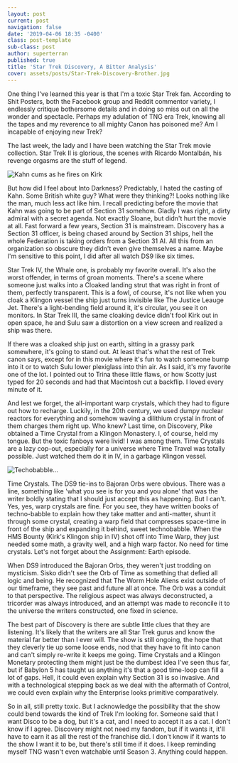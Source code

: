 ```yaml
---
layout: post
current: post
navigation: false
date: '2019-04-06 18:35 -0400'
class: post-template
sub-class: post
author: superterran
published: true
title: 'Star Trek Discovery, A Bitter Analysis'
cover: assets/posts/Star-Trek-Discovery-Brother.jpg
---
```


One thing I've learned this year is that I'm a toxic Star Trek fan. According to Shit Posters, both the Facebook group and Reddit commentor variety, I endlessly critique bothersome details and in doing so miss out on all the wonder and spectacle. Perhaps my adulation of TNG era Trek, knowing all the tapes and my reverence to all mighty Canon has poisoned me? Am I incapable of enjoying new Trek?

The last week, the lady and I have been watching the Star Trek movie collection. Star Trek II is glorious, the scenes with Ricardo Montalbán, his revenge orgasms are the stuff of legend. 

![Kahn cums as he fires on Kirk]({{site.baseurl}}assets/posts/wykyhC4eC7.png)

But how did I feel about Into Darkness? Predictably, I hated the casting of Kahn. Some British white guy? What were they thinking?! Looks nothing like the man, much less act like him. I recall predicting before the movie that Kahn was going to be part of Section 31 somehow. Gladly I was right, a dirty admiral with a secret agenda. Not exactly Sloane, but didn't hurt the movie at all. Fast forward a few years, Section 31 is mainstream. Discovery has a Section 31 officer, is being chased around by Section 31 ships, hell the whole Federation is taking orders from a Section 31 AI. All this from an organization so obscure they didn't even give themselves a name. Maybe I'm sensitive to this point, I did after all watch DS9 like six times.

Star Trek IV, the Whale one, is probably my favorite overall. It's also the worst offender, in terms of groan moments. There's a scene where someone just walks into a Cloaked landing strut that was right in front of them, perfectly transparent. This is a fowl, of course, it's not like when you cloak a Klingon vessel the ship just turns invisible like The Justice Leauge Jet. There's a light-bending field around it, it's circular, you see it on monitors. In Star Trek III, the same cloaking device didn't fool Kirk out in open space, he and Sulu saw a distortion on a view screen and realized a ship was there. 

If there was a cloaked ship just on earth, sitting in a grassy park somewhere, it's going to stand out. At least that's what the rest of Trek canon says, except for in this movie where it's fun to watch someone bump into it or to watch Sulu lower plexiglass into thin air. As I said, it's my favorite one of the lot. I pointed out to Trina these little flaws, or how Scotty just typed for 20 seconds and had that Macintosh cut a backflip. I loved every minute of it.

And lest we forget, the all-important warp crystals, which they had to figure out how to recharge. Luckily, in the 20th century, we used dumpy nuclear reactors for everything and somehow waving a dilithium crystal in front of them charges them right up. Who knew? Last time, on Discovery, Pike obtained a Time Crystal from a Klingon Monastery. I, of course, held my tongue. But the toxic fanboys were livid! I was among them. Time Crystals are a lazy cop-out, especially for a universe where Time Travel was totally possible. Just watched them do it in IV, in a garbage Klingon vessel. 

![Techobabble...]({{site.baseurl}}assets/posts/Di3nsTm.jpg)


Time Crystals. The DS9 tie-ins to Bajoran Orbs were obvious. There was a line, something like 'what you see is for you and you alone' that was the writer boldly stating that I should just accept this as happening. But I can't. Yes, yes, warp crystals are fine. For you see, they have written books of techno-babble to explain how they take matter and anti-matter, shunt it through some crystal, creating a warp field that compresses space-time in front of the ship and expanding it behind, sweet technobabble. When the HMS Bounty (Kirk's Klingon ship in IV) shot off into Time Warp, they just needed some math, a gravity well, and a high warp factor. No need for time crystals. Let's not forget about the Assignment: Earth episode.

When DS9 introduced the Bajoran Orbs, they weren't just trodding on mysticism. Sisko didn't see the Orb of Time as something that defied all logic and being. He recognized that The Worm Hole Aliens exist outside of our timeframe, they see past and future all at once. The Orb was a conduit to that perspective. The religious aspect was always deconstructed, a tricorder was always introduced, and an attempt was made to reconcile it to the universe the writers constructed, one fixed in science. 

The best part of Discovery is there are subtle little clues that they are listening. It's likely that the writers are all Star Trek gurus and know the material far better than I ever will. The show is still ongoing, the hope that they cleverly tie up some loose ends, nod that they have to fit into canon and can't simply re-write it keeps me going. Time Crystals and a Klingon Monetary protecting them might just be the dumbest idea I've seen thus far, but if Babylon 5 has taught us anything it's that a good time-loop can fill a lot of gaps. Hell, it could even explain why Section 31 is so invasive. And with a technological stepping back as we deal with the aftermath of Control, we could even explain why the Enterprise looks primitive comparatively.

So in all, still pretty toxic. But I acknowledge the possibility that the show could bend towards the kind of Trek I'm looking for. Someone said that I want Disco to be a dog, but it's a cat, and  I need to accept it as a cat. I don't know if I agree. Discovery might not need my fandom, but if it wants it, it'll have to earn it as all the rest of the franchise did. I don't know if it wants to the show I want it to be, but there's still time if it does. I keep reminding myself TNG wasn't even watchable until Season 3. Anything could happen.
